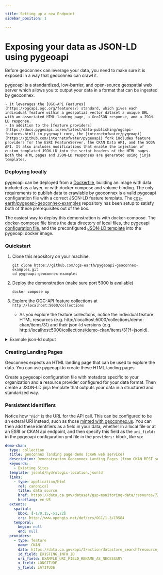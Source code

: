 ```yaml
---

title: Setting up a new Endpoint
sidebar_position: 1

---
```


# Exposing your data as JSON-LD using pygeoapi

Before geoconnex can leverage your data, you need to make sure it is exposed in a way that geoconnex can crawl it. 

pygeoapi is a standardized, low-barrier, and open-source geospatial web server which allows you to output your data in a format that can be ingested by geoconnex.

    - It leverages the [OGC-API Features](https://ogcapi.ogc.org/features/) standard, which gives each individual feature within a geospatial vector dataset a unique URL with an associated HTML landing page, a GeoJSON response, and a JSON-LD response. 
    - In addition to the [feature providers](https://docs.pygeoapi.io/en/latest/data-publishing/ogcapi-features.html) in pygeoapi core, the [internetofwater/pygeoapi](https://github.com/internetofwater/pygeoapi) fork includes feature providers for the ESRI FeatureServer, the CKAN Data API, and the SODA API. It also includes modifications that enable the injection of custom templated JSON-LD into the script headers of the HTML pages. Both the HTML pages and JSON-LD responses are generated using jinja templates.

### Deploying locally

pygeoapi can be deployed from a [Dockerfile](https://www.docker.com/), building an image with data included as a layer, or with docker compose and volume binding. The only requirements to publish data to crawlable by geoconnex is a valid pygeoapi configuration file with a correct JSON-LD feature template. The [cgs-earth/pygeoapi-geoconnex-examples](https://github.com/cgs-earth/pygeoapi-geoconnex-examples.git) repository has been setup to satisfy both of these prerequisites out of the box.

The easiest way to deploy this demonstration is with docker-compose. The [docker-compose file](https://github.com/cgs-earth/pygeoapi-geoconnex-examples/blob/main/docker-compose.yml) binds the data directory of local files, the [pygeoapi configuration file](https://github.com/cgs-earth/pygeoapi-geoconnex-examples/blob/main/pygeoapi.config.yml), and the preconfigured [JSON-LD template](https://github.com/cgs-earth/pygeoapi-geoconnex-examples/blob/main/jsonld/hydrologic-location.jsonld) into the pygeoapi docker image.

### Quickstart

1.  Clone this repository on your machine.

    ```
    git clone https://github.com/cgs-earth/pygeoapi-geoconnex-examples.git
    cd pygeoapi-geoconnex-examples
    ```

2.  Deploy the demonstration (make sure port 5000 is available)

    ```
    docker compose up
    ```

3.  Explore the OGC-API feature collections at `http://localhost:5000/collections`
    - As you explore the feature collections, notice the individual feature HTML resources (e.g. http://localhost:5000/collections/demo-ckan/items/31) and their json-ld versions (e.g. http://localhost:5000/collections/demo-ckan/items/31?f=jsonld).

<details>
<summary> Example json-ld output </summary> 

```json
{
    "@context": [
        {
            "schema": "https://schema.org/",
            "skos": "http://www.w3.org/2004/02/skos/core#",
            "hyf": "https://www.opengis.net/def/schema/hy_features/hyf/",
            "name": "schema:name",
            "gsp": "http://www.opengis.net/ont/geosparql#",
            "sameAs": "schema:sameAs",
            "related": "skos:related",
            "description": "schema:description",
            "image": {
                "@id": "schema:image",
                "@type": "@id"
            }
        }
    ],
    "@id": "http://localhost:5000/collections/demo-ckan/items/31",
    "@type": [
        "https://www.opengis.net/def/schema/hy_features/hyf/HY_HydrometricFeature",
        "https://www.opengis.net/def/schema/hy_features/hyf/HY_HydroLocation"
    ],
    "name": "DWR at Gravelly Ford Canal",
    "description": "Surveying/Benchmark Sites at DWR at Gravelly Ford Canal",
    "schema:provider": "SJRRP",
    "hyf:HY_HydroLocationType": "hydrometricStation",
    "sosa:isFeatureOfInterestOf": {
        "schema:url": "http://www.restoresjr.net/science/subsidence-monitoring/",
        "@type": "sosa:ObservationCollection",
        "schema:format": [
            "application/json"
        ]
    },
    "schema:geoWithin": "https://geoconnex.us/ref/states/06",
    "geo": {
        "@type": "schema:GeoCoordinates",
        "schema:longitude": -120.169,
        "schema:latitude": 36.8078
    },
    "gsp:hasGeometry": {
        "@type": "http://www.opengis.net/ont/sf#Point",
        "gsp:asWKT": {
            "@type": "http://www.opengis.net/ont/geosparql#wktLiteral",
            "@value": "POINT (-120.169 36.8078)"
        }
    }
}
```

</details>

    

### Creating Landing Pages

Geoconnex expects an HTML landing page that can be used to explore the data. You can use pygeoapi to create these HTML landing pages.

Create a pygeoapi configuration file with metadata specific to your organization and a resource provider configured for your data format. Then create a JSON-LD jinja template that outputs your data in a structured and standarized way. 

### Persistent Identifiers




Notice how `"@id"` is the URL for the API call. This can be configured to be an exteral URI instead, such as those [minted with geoconnex.us](../../step-3/minting.md). You can then add these identifiers as a field in your data, whether in a local file or at an ESRI or CKAN api endpoint, and then specify this field as the `uri_field:` in the pygeoapi configuration yml file in the `providers:` block, like so:

```yaml
demo-ckan:
  type: collection
  title: geoconnex landing page demo (CKAN web service)
  description: Demonstration Geoconnex Landing Pages (from CKAN REST service source)
  keywords:
    - Existing Sites
  template: jsonld/hydrologic-location.jsonld
  links:
    - type: application/html
      rel: canonical
      title: data source
      href: https://data.ca.gov/dataset/gsp-monitoring-data/resource/72612518-e45b-4900-9cab-72b8de09c57d
      hreflang: en-US
  extents:
    spatial:
      bbox: [-170,15,-51,72]
      crs: http://www.opengis.net/def/crs/OGC/1.3/CRS84
    temporal:
      begin: null
      end: null
  providers:
    - type: feature
      name: CKAN
      data: https://data.ca.gov/api/3/action/datastore_search?resource_id=72612518-e45b-4900-9cab-72b8de09c57d
      id_field: EXISTING_INFO_ID
      uri_field: EXAMPLE_URI_FIELD_RENAME_AS_NECESSARY
      x_field: LONGITUDE
      y_field: LATITUDE
```
